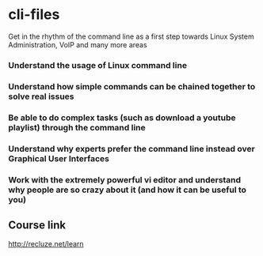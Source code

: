 # cli-files
Get in the rhythm of the command line as a first step towards Linux System Administration, VoIP and many more areas 



### Understand the usage of Linux command line

### Understand how simple commands can be chained together to solve real issues

### Be able to do complex tasks (such as download a youtube playlist) through the command line

### Understand why experts prefer the command line instead over Graphical User Interfaces

### Work with the extremely powerful vi editor and understand why people are so crazy about it (and how it can be useful to you)


## Course link

http://recluze.net/learn
